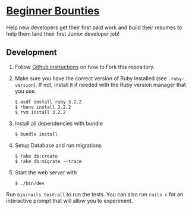 # [Beginner Bounties](https://beginnerbounties.com)

Help new developers get their first paid work and build their resumes to help them land their first Junior developer job!

## Development

1.  Follow [Github instructions](https://docs.github.com/en/get-started/quickstart/fork-a-repo#forking-a-repository) on how to Fork this repository.

2.  Make sure you have the correct version of Ruby installed (see `.ruby-version`). If not, install it if needed with the Ruby version manager that you use.

        $ asdf install ruby 3.2.2
        $ rbenv install 3.2.2
        $ rvm install 3.2.2

3.  Install all dependencies with bundle

        $ bundle install

4.  Setup Database and run migrations

        $ rake db:create
        $ rake db:migrate --trace

5.  Start the web server with

        $ ./bin/dev

Run `bin/rails test:all` to run the tests. You can also run `rails c` for an interactive prompt that will allow you to experiment.
